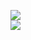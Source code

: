 [![](https://img.shields.io/badge/Made%20With-Github%20Spray-lightgrey.svg?style=for-the-badge&logo=github)](https://github.com/Annihil/github-spray#7067)  
[![](https://i.imgur.com/2DrTn0Z.gif)](https://github.com/Annihil/github-spray)